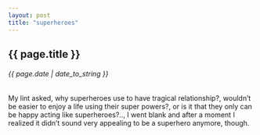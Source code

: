 ```yaml
---
layout: post
title: "superheroes"
---
```


## {{ page.title }}

###### {{ page.date | date_to_string }}

My lint asked, why superheroes use to have tragical relationship?, wouldn’t be easier to enjoy a life using their super powers?, or is it that they only can be happy acting like superheroes?.., I went blank and after a moment I realized it didn’t sound very appealing to be a superhero anymore, though.
